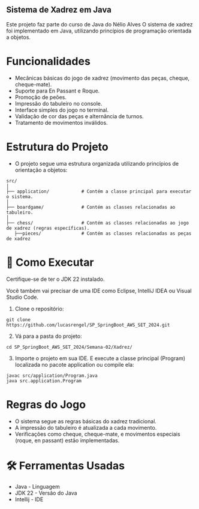 ## Sistema de Xadrez em Java
Este projeto faz parte do curso de Java do Nélio Alves 
O sistema de xadrez foi implementado 
em Java, utilizando princípios de 
programação orientada a objetos.

# Funcionalidades
- Mecânicas básicas do jogo de xadrez (movimento das peças, cheque, cheque-mate).
- Suporte para En Passant e Roque.
- Promoção de peões.
- Impressão do tabuleiro no console.
- Interface simples do jogo no terminal.
- Validação de cor das peças e alternância de turnos.
- Tratamento de movimentos inválidos. 
# Estrutura do Projeto
- O projeto segue uma estrutura organizada utilizando princípios de orientação a objetos:

```
src/
│
├── application/            # Contém a classe principal para executar o sistema.
│
├── boardgame/              # Contém as classes relacionadas ao tabuleiro.
│
├── chess/                  # Contém as classes relacionadas ao jogo de xadrez (regras específicas).
   ├──pieces/               # Contém as classes relacionadas as peças de xadrez
```


# 🔧 Como Executar
Certifique-se de ter o JDK 22 instalado.

Você também vai precisar de uma IDE como Eclipse, IntelliJ IDEA ou Visual Studio Code.

1. Clone o repositório:

```
git clone https://github.com/lucasrengel/SP_SpringBoot_AWS_SET_2024.git
```
2. Vá para a pasta do projeto:

```
cd SP_SpringBoot_AWS_SET_2024/Semana-02/Xadrez/
```

3. Importe o projeto em sua IDE. E
execute a classe principal (Program) localizada no pacote application ou compile ela:
```
javac src/application/Program.java
java src.application.Program
```


# Regras do Jogo
- O sistema segue as regras básicas do xadrez tradicional.
- A impressão do tabuleiro é atualizada a cada movimento.
- Verificações como cheque, cheque-mate, e movimentos especiais (roque, en passant) estão implementadas.

# 🛠️ Ferramentas Usadas
- Java - Linguagem
- JDK 22 - Versão do Java
- Intellij - IDE